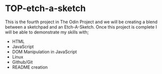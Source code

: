 # TOP-etch-a-sketch

This is the fourth project in The Odin Project and we will be creating a blend between a sketchpad and an Etch-A-Sketch. Once this project is complete I will be able to demonstrate my skills with;

- HTML
- JavaScript
- DOM Manipulation in JavaScript
- Linux
- Github/Git
- README creation